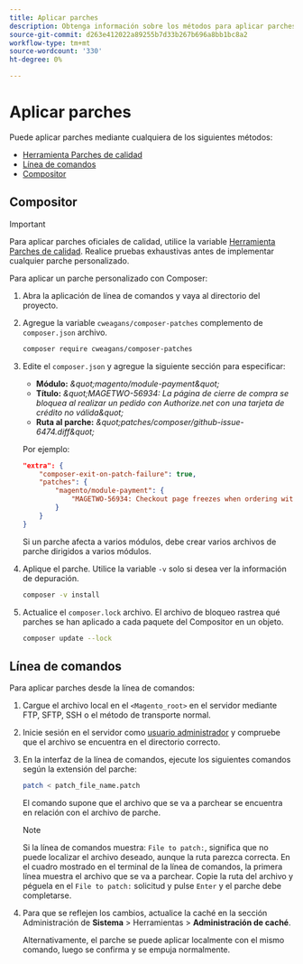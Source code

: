 ```yaml
---
title: Aplicar parches
description: Obtenga información sobre los métodos para aplicar parches a un proyecto de Adobe Commerce o de Magento Open Source.
source-git-commit: d263e412022a89255b7d33b267b696a8bb1bc8a2
workflow-type: tm+mt
source-wordcount: '330'
ht-degree: 0%

---
```



# Aplicar parches

Puede aplicar parches mediante cualquiera de los siguientes métodos:

- [Herramienta Parches de calidad](https://devdocs.magento.com/quality-patches/tool.html)
- [Línea de comandos](../patches/apply.md#command-line)
- [Compositor](../patches/apply.md#composer)

## Compositor

>[!IMPORTANT]
>
>Para aplicar parches oficiales de calidad, utilice la variable [Herramienta Parches de calidad](https://devdocs.magento.com/quality-patches/tool.html). Realice pruebas exhaustivas antes de implementar cualquier parche personalizado.

Para aplicar un parche personalizado con Composer:

1. Abra la aplicación de línea de comandos y vaya al directorio del proyecto.
1. Agregue la variable `cweagans/composer-patches` complemento de `composer.json` archivo.

   ```bash
   composer require cweagans/composer-patches
   ```

1. Edite el `composer.json` y agregue la siguiente sección para especificar:
   - **Módulo:** *\&quot;magento/module-payment\&quot;*
   - **Título:** *\&quot;MAGETWO-56934: La página de cierre de compra se bloquea al realizar un pedido con Authorize.net con una tarjeta de crédito no válida\&quot;*
   - **Ruta al parche:** *\&quot;patches/composer/github-issue-6474.diff\&quot;*

   Por ejemplo:

   ```json
   "extra": {
       "composer-exit-on-patch-failure": true,
       "patches": {
           "magento/module-payment": {
               "MAGETWO-56934: Checkout page freezes when ordering with Authorize.net with invalid credit card": "patches/composer/github-issue-6474.diff"
           }
       }
   }
   ```

   Si un parche afecta a varios módulos, debe crear varios archivos de parche dirigidos a varios módulos.

1. Aplique el parche. Utilice la variable `-v` solo si desea ver la información de depuración.

   ```bash
   composer -v install
   ```

1. Actualice el `composer.lock` archivo. El archivo de bloqueo rastrea qué parches se han aplicado a cada paquete del Compositor en un objeto.

   ```bash
   composer update --lock
   ```

## Línea de comandos

Para aplicar parches desde la línea de comandos:

1. Cargue el archivo local en el `<Magento_root>` en el servidor mediante FTP, SFTP, SSH o el método de transporte normal.
1. Inicie sesión en el servidor como [usuario administrador](../../configuration/cli/config-cli.md#prerequisites) y compruebe que el archivo se encuentra en el directorio correcto.
1. En la interfaz de la línea de comandos, ejecute los siguientes comandos según la extensión del parche:

   ```bash
   patch < patch_file_name.patch
   ```

   El comando supone que el archivo que se va a parchear se encuentra en relación con el archivo de parche.

   >[!NOTE]
   >
   >Si la línea de comandos muestra: `File to patch:`, significa que no puede localizar el archivo deseado, aunque la ruta parezca correcta. En el cuadro mostrado en el terminal de la línea de comandos, la primera línea muestra el archivo que se va a parchear. Copie la ruta del archivo y péguela en el `File to patch:` solicitud y pulse `Enter` y el parche debe completarse.

1. Para que se reflejen los cambios, actualice la caché en la sección Administración de **Sistema** > Herramientas > **Administración de caché**.

   Alternativamente, el parche se puede aplicar localmente con el mismo comando, luego se confirma y se empuja normalmente.
